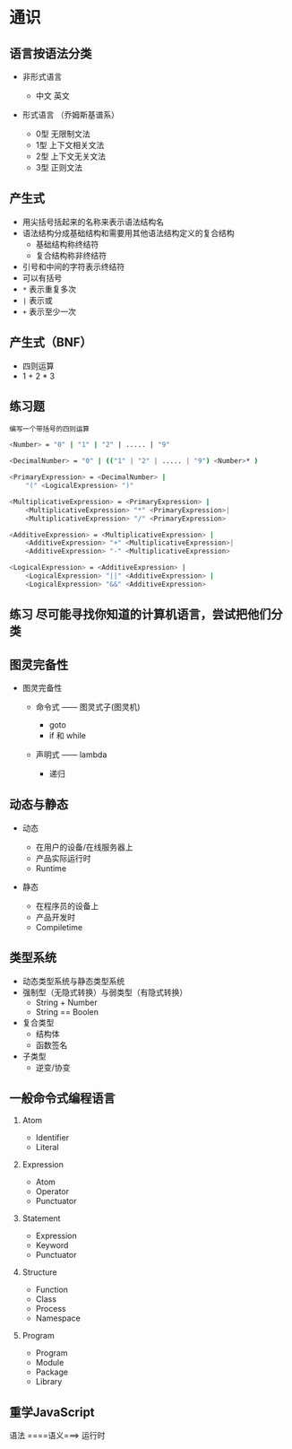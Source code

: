 # 通识

## 语言按语法分类

- 非形式语言
  - 中文 英文

- 形式语言 （乔姆斯基谱系）
  - 0型  无限制文法
  - 1型  上下文相关文法
  - 2型  上下文无关文法
  - 3型  正则文法

## 产生式

- 用尖括号括起来的名称来表示语法结构名
- 语法结构分成基础结构和需要用其他语法结构定义的复合结构
  - 基础结构称终结符
  - 复合结构称非终结符
- 引号和中间的字符表示终结符
- 可以有括号
- `*` 表示重复多次
- `|` 表示或
- `+` 表示至少一次

## 产生式（BNF）

- 四则运算
- 1 + 2 * 3

## 练习题  

    编写一个带括号的四则运算

``` bash
<Number> = "0" | "1" | "2" | ..... | "9"

<DecimalNumber> = "0" | (("1" | "2" | ..... | "9") <Number>* )

<PrimaryExpression> = <DecimalNumber> |
    "(" <LogicalExpression> ")"

<MultiplicativeExpression> = <PrimaryExpression> | 
    <MultiplicativeExpression> "*" <PrimaryExpression>| 
    <MultiplicativeExpression> "/" <PrimaryExpression>

<AdditiveExpression> = <MultiplicativeExpression> | 
    <AdditiveExpression> "+" <MultiplicativeExpression>| 
    <AdditiveExpression> "-" <MultiplicativeExpression>

<LogicalExpression> = <AdditiveExpression> | 
    <LogicalExpression> "||" <AdditiveExpression> | 
    <LogicalExpression> "&&" <AdditiveExpression>
```

## 练习 尽可能寻找你知道的计算机语言，尝试把他们分类


## 图灵完备性

- 图灵完备性
  - 命令式 —— 图灵式子(图灵机)
    - goto
    - if 和 while

  - 声明式 —— lambda
    - 递归

## 动态与静态

- 动态
  - 在用户的设备/在线服务器上
  - 产品实际运行时
  - Runtime

- 静态
  - 在程序员的设备上
  - 产品开发时
  - Compiletime

## 类型系统

- 动态类型系统与静态类型系统
- 强制型（无隐式转换）与弱类型（有隐式转换）
  - String + Number
  - String == Boolen
- 复合类型
  - 结构体
  - 函数签名
- 子类型
  - 逆变/协变

## 一般命令式编程语言

1. Atom
    - Identifier
    - Literal

2. Expression
    - Atom
    - Operator
    - Punctuator

3. Statement
    - Expression
    - Keyword
    - Punctuator

4. Structure

    - Function
    - Class
    - Process
    - Namespace

5. Program
    - Program
    - Module
    - Package
    - Library

## 重学JavaScript

语法 ====语义===> 运行时